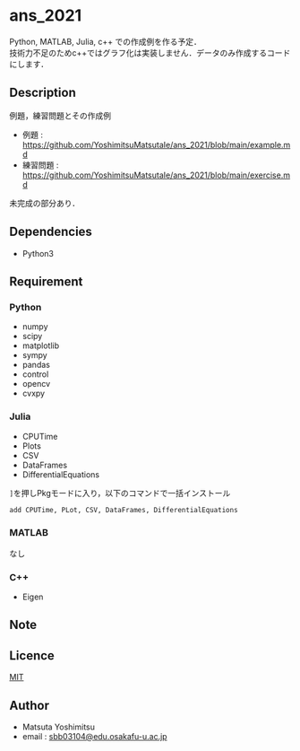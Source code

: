 # ans_2021
Python, MATLAB, Julia, c++ での作成例を作る予定．  
技術力不足のためc++ではグラフ化は実装しません．データのみ作成するコードにします．  


## Description
例題，練習問題とその作成例

* 例題 : <https://github.com/YoshimitsuMatsutaIe/ans_2021/blob/main/example.md>
* 練習問題 : <https://github.com/YoshimitsuMatsutaIe/ans_2021/blob/main/exercise.md>

未完成の部分あり．

## Dependencies

* Python3  

## Requirement

### Python
* numpy
* scipy
* matplotlib
* sympy
* pandas
* control
* opencv
* cvxpy

### Julia
* CPUTime
* Plots
* CSV
* DataFrames
* DifferentialEquations
  
`]`を押しPkgモードに入り，以下のコマンドで一括インストール
```julia
add CPUTime, PLot, CSV, DataFrames, DifferentialEquations
```

### MATLAB
なし

### C++
* Eigen

## Note

## Licence

[MIT](https://github.com/YoshimitsuMatsutaIe/ans_2021/blob/main/LICENSE)

## Author

* Matsuta Yoshimitsu
* email : <sbb03104@edu.osakafu-u.ac.jp>
